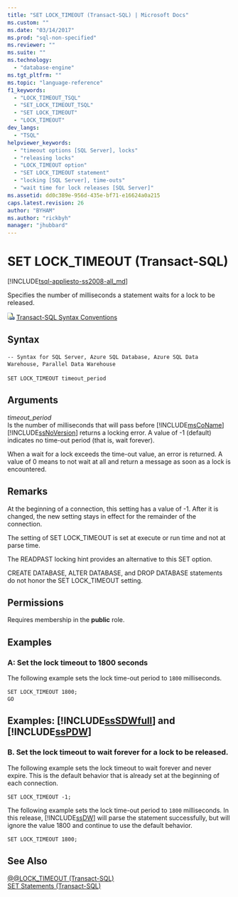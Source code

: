 ```yaml
---
title: "SET LOCK_TIMEOUT (Transact-SQL) | Microsoft Docs"
ms.custom: ""
ms.date: "03/14/2017"
ms.prod: "sql-non-specified"
ms.reviewer: ""
ms.suite: ""
ms.technology: 
  - "database-engine"
ms.tgt_pltfrm: ""
ms.topic: "language-reference"
f1_keywords: 
  - "LOCK_TIMEOUT_TSQL"
  - "SET_LOCK_TIMEOUT_TSQL"
  - "SET LOCK_TIMEOUT"
  - "LOCK_TIMEOUT"
dev_langs: 
  - "TSQL"
helpviewer_keywords: 
  - "timeout options [SQL Server], locks"
  - "releasing locks"
  - "LOCK_TIMEOUT option"
  - "SET LOCK_TIMEOUT statement"
  - "locking [SQL Server], time-outs"
  - "wait time for lock releases [SQL Server]"
ms.assetid: dd0c389e-956d-435e-bf71-e16624a0a215
caps.latest.revision: 26
author: "BYHAM"
ms.author: "rickbyh"
manager: "jhubbard"
---
```

# SET LOCK_TIMEOUT (Transact-SQL)
[!INCLUDE[tsql-appliesto-ss2008-all_md](../../includes/tsql-appliesto-ss2008-all-md.md)]

  Specifies the number of milliseconds a statement waits for a lock to be released.  
  
 ![Topic link icon](../../database-engine/configure-windows/media/topic-link.gif "Topic link icon") [Transact-SQL Syntax Conventions](../../t-sql/language-elements/transact-sql-syntax-conventions-transact-sql.md)  
  
## Syntax  
  
```  
-- Syntax for SQL Server, Azure SQL Database, Azure SQL Data Warehouse, Parallel Data Warehouse  
  
SET LOCK_TIMEOUT timeout_period  
```  
  
## Arguments  
 *timeout_period*  
 Is the number of milliseconds that will pass before [!INCLUDE[msCoName](../../includes/msconame-md.md)] [!INCLUDE[ssNoVersion](../../includes/ssnoversion-md.md)] returns a locking error. A value of -1 (default) indicates no time-out period (that is, wait forever).  
  
 When a wait for a lock exceeds the time-out value, an error is returned. A value of 0 means to not wait at all and return a message as soon as a lock is encountered.  
  
## Remarks  
 At the beginning of a connection, this setting has a value of -1. After it is changed, the new setting stays in effect for the remainder of the connection.  
  
 The setting of SET LOCK_TIMEOUT is set at execute or run time and not at parse time.  
  
 The READPAST locking hint provides an alternative to this SET option.  
  
 CREATE DATABASE, ALTER DATABASE, and DROP DATABASE statements do not honor the SET LOCK_TIMEOUT setting.  
  
## Permissions  
 Requires membership in the **public** role.  
  
## Examples  
  
### A: Set the lock timeout to 1800 seconds  
 The following example sets the lock time-out period to `1800` milliseconds.  
  
```  
SET LOCK_TIMEOUT 1800;  
GO  
```  
  
## Examples: [!INCLUDE[ssSDWfull](../../includes/sssdwfull-md.md)] and [!INCLUDE[ssPDW](../../includes/sspdw-md.md)]  
  
### B. Set the lock timeout to wait forever for a lock to be released.  
 The following example sets the lock timeout to wait forever and never expire. This is the default behavior that is already set at the beginning of each connection.  
  
```  
SET LOCK_TIMEOUT -1;  
```  
  
 The following example sets the lock time-out period to `1800` milliseconds. In this release, [!INCLUDE[ssDW](../../includes/ssdw-md.md)] will parse the statement successfully, but will ignore the value 1800 and continue to use the default behavior.  
  
```  
SET LOCK_TIMEOUT 1800;  
```  
  
## See Also  
 [@@LOCK_TIMEOUT &#40;Transact-SQL&#41;](../../t-sql/functions/lock-timeout-transact-sql.md)   
 [SET Statements &#40;Transact-SQL&#41;](../../t-sql/statements/set-statements-transact-sql.md)  
  
  


